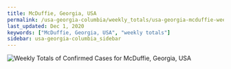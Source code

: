 ```yaml
---
title: McDuffie, Georgia, USA
permalink: /usa-georgia-columbia/weekly_totals/usa-georgia-mcduffie-weekly_totals.html
last_updated: Dec 1, 2020
keywords: ["McDuffie, Georgia, USA", "weekly totals"]
sidebar: usa-georgia-columbia_sidebar
---
```


![Weekly Totals of Confirmed Cases for McDuffie, Georgia, USA](/covid_tracker/images/graphs/usa-georgia-mcduffie-weekly_totals_graph.png)

